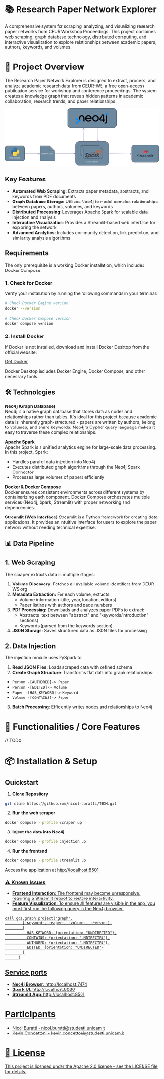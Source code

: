 # 📚 Research Paper Network Explorer
A comprehensive system for scraping, analyzing, and visualizing research paper networks from CEUR Workshop Proceedings. This project combines web scraping, graph database technology, distributed computing, and interactive visualization to explore relationships between academic papers, authors, keywords, and volumes.

# 🎯 Project Overview
The Research Paper Network Explorer is designed to extract, process, and analyze academic research data from [CEUR-WS](www.CEUR-WS.org), a free open-access publication service for workshop and conference proceedings. The system creates a knowledge graph that reveals hidden patterns in academic collaboration, research trends, and paper relationships.

![Structure of the project.](images/architecture.png)

## Key Features
- **Automated Web Scraping**: Extracts paper metadata, abstracts, and keywords from PDF documents
- **Graph Database Storage**: Utilizes Neo4j to model complex relationships between papers, authors, volumes, and keywords
- **Distributed Processing**: Leverages Apache Spark for scalable data injection and analysis
- **Interactive Visualization**: Provides a Streamlit-based web interface for exploring the network
- **Advanced Analytics**: Includes community detection, link prediction, and similarity analysis algorithms

## Requirements

The only prerequisite is a working Docker installation, which includes Docker Compose.

### 1. Check for Docker

Verify your installation by running the following commands in your terminal:

```bash
# Check Docker Engine version
docker --version

# Check Docker Compose version
docker compose version
```

### 2. Install Docker
If Docker is not installed, download and install Docker Desktop from the official website:

[Get Docker](https://www.docker.com/products/docker-desktop/?utm_source=chatgpt.com)

Docker Desktop includes Docker Engine, Docker Compose, and other necessary tools.

## 🛠️ Technologies
**Neo4j (Graph Database)**  
Neo4j is a native graph database that stores data as nodes and relationships rather than tables. It's ideal for this project because academic data is inherently graph-structured - papers are written by authors, belong to volumes, and share keywords. Neo4j's Cypher query language makes it easy to traverse these complex relationships.

**Apache Spark**  
Apache Spark is a unified analytics engine for large-scale data processing. In this project, Spark:

- Handles parallel data injection into Neo4j
- Executes distributed graph algorithms through the Neo4j Spark Connector
- Processes large volumes of papers efficiently

**Docker & Docker Compose**  
Docker ensures consistent environments across different systems by containerizing each component. Docker Compose orchestrates multiple services (Neo4j, Spark, Streamlit) with proper networking and dependencies.

**Streamlit (Web Interface)**
Streamlit is a Python framework for creating data applications. It provides an intuitive interface for users to explore the paper network without needing technical expertise.

## 📊 Data Pipeline
## 1. Web Scraping  
The scraper extracts data in multiple stages:

1. **Volume Discovery:** Fetches all available volume identifiers from CEUR-WS.org
2. **Metadata Extraction:** For each volume, extracts:
   - Volume information (title, year, location, editors)
   - Paper listings with authors and page numbers
3. **PDF Processing:** Downloads and analyzes paper PDFs to extract:
   - Abstracts (text between "abstract" and "keywords/introduction" sections)
   - Keywords (parsed from the keywords section)
4. **JSON Storage:** Saves structured data as JSON files for processing

## 2. Data Injection  
The injection module uses PySpark to:  
1. **Read JSON Files**: Loads scraped data with defined schema
2. **Create Graph Structure**: Transforms flat data into graph relationships:  
  - `Person -[AUTHORED]-> Paper`
  - `Person -[EDITED]-> Volume`
  - `Paper -[HAS_KEYWORD]-> Keyword`
  - `Volume -[CONTAINS]-> Paper`
    
3. **Batch Processing**: Efficiently writes nodes and relationships to Neo4j

# 🚀 Functionalities / Core Features

// TODO

# 📦 Installation & Setup
## Quickstart
  1. **Clone Repository**
  ```bash
  git clone https://github.com/nicol-buratti/TBDM.git
  ```

 2. **Run the web scraper**
  ```bash
  docker compose --profile scraper up
  ```

 3. **Inject the data into Neo4j**
  ```bash
  docker compose --profile injection up
  ```

 4. **Run the frontend**
  ```bash
  docker compose --profile streamlit up
  ```
Access the application at <u> http://localhost:8501 <u>

### ⚠️ Known Issues


- **Frontend Interaction**: The frontend may become unresponsive, requiring a Streamlit reboot to restore interactivity.
- **Feature Visualization**: To ensure all features are visible in the app, you must first run the following query in the Neo4j browser:
```cypher
call gds.graph.project("graph",
        ["Keyword", "Paper", "Volume", "Person"],
        {
          HAS_KEYWORD: {orientation: "UNDIRECTED"},
          CONTAINS: {orientation: "UNDIRECTED"},
          AUTHORED: {orientation: "UNDIRECTED"},
          EDITED: {orientation: "UNDIRECTED"}
        }
      )
```

## Service ports
- **Neo4j Browser**: <u> http://localhost:7474 <u>
- **Spark UI**: <u> http://localhost:8080 <u>
- **Streamlit App**: <u> http://localhost:8501 <u>

# Participants

- Nicol Buratti - nicol.buratti@studenti.unicam.it
- Kevin Concettoni - kevin.concettoni@studenti.unicam.it

# 📄 License 
This project is licensed under the Apache 2.0 license - see the LICENSE file for details.
